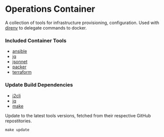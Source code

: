 # Operations Container

A collection of tools for infrastructure provisioning, configuration. Used with [direnv](https://direnv.net) to
delegate commands to docker.

### Included Container Tools

- [ansible](https://docs.ansible.com/ansible/latest/index.html)
- [jq](https://stedolan.github.io/jq/)
- [jsonnet](https://jsonnet.org/)
- [packer](https://www.packer.io/docs/commands/index.html)
- [terraform](https://www.terraform.io/docs/cli-index.html)

### Update Build Dependencies

- [j2cli](https://pypi.org/project/j2cli/)
- [jq](https://stedolan.github.io/jq/)
- [make](https://www.gnu.org/software/make/)

Update to the latest tools versions, fetched from their respective GitHub repostitories.

    make update
